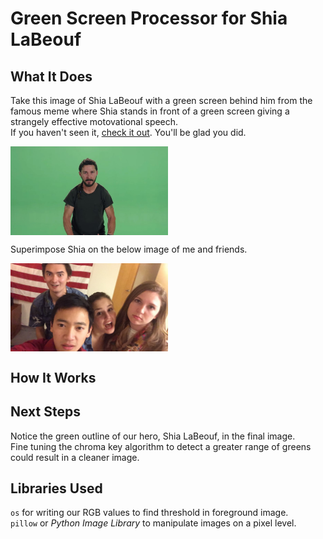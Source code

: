 # Green Screen Processor for Shia LaBeouf
## What It Does
Take this image of Shia LaBeouf with a green screen behind him from the famous meme where Shia stands in front of a green screen giving a strangely effective motovational speech.    
If you haven't seen it, [check it out](shia).  You'll be glad you did.  

<img alt='Shia LaBeouf' width='50%' height='50%' align='center' src='lib/09-Sep-18_00-52-96.png'>


Superimpose Shia on the below image of me and friends.  

<img alt='For Good' width='50%' height='50%' align='center' src='lib/transpose_horizontal.png'>




## How It Works


## Next Steps
Notice the green outline of our hero, Shia LaBeouf, in the final image.  
Fine tuning the chroma key algorithm to detect a greater range of greens could result in a cleaner image.  

## Libraries Used
`os` for writing our RGB values to find threshold in foreground image.  
`pillow` or _Python Image Library_ to manipulate images on a pixel level.  


[shia]:https://www.youtube.com/watch?v=ZXsQAXx_ao0
[rgb]:https://www.w3schools.com/colors/colors_rgb.asp